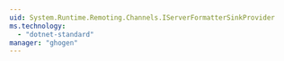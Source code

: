 ```yaml
---
uid: System.Runtime.Remoting.Channels.IServerFormatterSinkProvider
ms.technology: 
  - "dotnet-standard"
manager: "ghogen"
---
```

